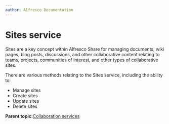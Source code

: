```yaml
---
author: Alfresco Documentation
---
```


# Sites service

Sites are a key concept within Alfresco Share for managing documents, wiki pages, blog posts, discussions, and other collaborative content relating to teams, projects, communities of interest, and other types of collaborative sites.

There are various methods relating to the Sites service, including the ability to:

-   Manage sites
-   Create sites
-   Update sites
-   Delete sites

**Parent topic:**[Collaboration services](../concepts/serv-collaboration-about.md)

